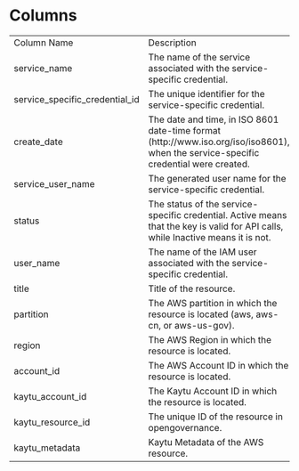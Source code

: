 # Columns  

<table>
	<tr><td>Column Name</td><td>Description</td></tr>
	<tr><td>service_name</td><td>The name of the service associated with the service-specific credential.</td></tr>
	<tr><td>service_specific_credential_id</td><td>The unique identifier for the service-specific credential.</td></tr>
	<tr><td>create_date</td><td>The date and time, in ISO 8601 date-time format (http://www.iso.org/iso/iso8601), when the service-specific credential were created.</td></tr>
	<tr><td>service_user_name</td><td>The generated user name for the service-specific credential.</td></tr>
	<tr><td>status</td><td>The status of the service-specific credential. Active means that the key is valid for API calls, while Inactive means it is not.</td></tr>
	<tr><td>user_name</td><td>The name of the IAM user associated with the service-specific credential.</td></tr>
	<tr><td>title</td><td>Title of the resource.</td></tr>
	<tr><td>partition</td><td>The AWS partition in which the resource is located (aws, aws-cn, or aws-us-gov).</td></tr>
	<tr><td>region</td><td>The AWS Region in which the resource is located.</td></tr>
	<tr><td>account_id</td><td>The AWS Account ID in which the resource is located.</td></tr>
	<tr><td>kaytu_account_id</td><td>The Kaytu Account ID in which the resource is located.</td></tr>
	<tr><td>kaytu_resource_id</td><td>The unique ID of the resource in opengovernance.</td></tr>
	<tr><td>kaytu_metadata</td><td>Kaytu Metadata of the AWS resource.</td></tr>
</table>